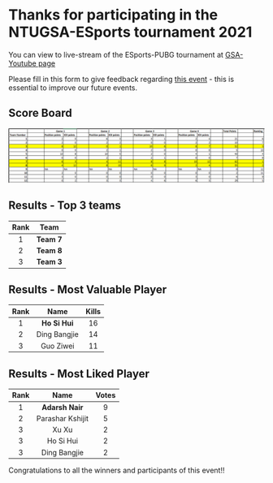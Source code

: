 # Thanks for participating in the NTUGSA-ESports tournament 2021

You can view to live-stream of the ESports-PUBG tournament at [GSA-Youtube page](https://www.youtube.com/playlist?list=PLgZeA3FA9uosNBOZzVwJw58SPXkaY5QdU)

Please fill in this form to give feedback regarding [this event](https://forms.office.com/Pages/ResponsePage.aspx?id=SJPOFSq-K0aPwOF2WpsgSt53s4-5xM5MlJ_B7aUXqvRUQ1BVUE9CRTdIOVFHSzhVNlYxTDJFNzlLTi4u) - this is essential to improve our future events. 

## Score Board

<img src="./Results.png" alt="image" width="2500"/>

## Results - Top 3 teams

| Rank |       Team       |
|:----:|:----------------:|
|   1  |    **Team 7** |  
|   2  |    **Team 8** |  
|   3  |    **Team 3** |  



## Results - Most Valuable Player

| Rank |       Name       | Kills |
|:----:|:----------------:|:-----:|
|   1  |    **Ho Si Hui**   |   16   |
|   2  |    Ding Bangjie   |   14   |
|   3  |    Guo Ziwei   |   11   |


## Results - Most Liked Player

| Rank |       Name       | Votes |
|:----:|:----------------:|:-----:|
|   1  |    **Adarsh Nair**   |   9   |
|   2  | Parashar Kshijit |   5   |
|   3  |       Xu Xu      |   2   |
|   3  |     Ho Si Hui    |   2   |
|   3  |   Ding Bangjie   |   2   |

Congratulations to all the winners and participants of this event!!

